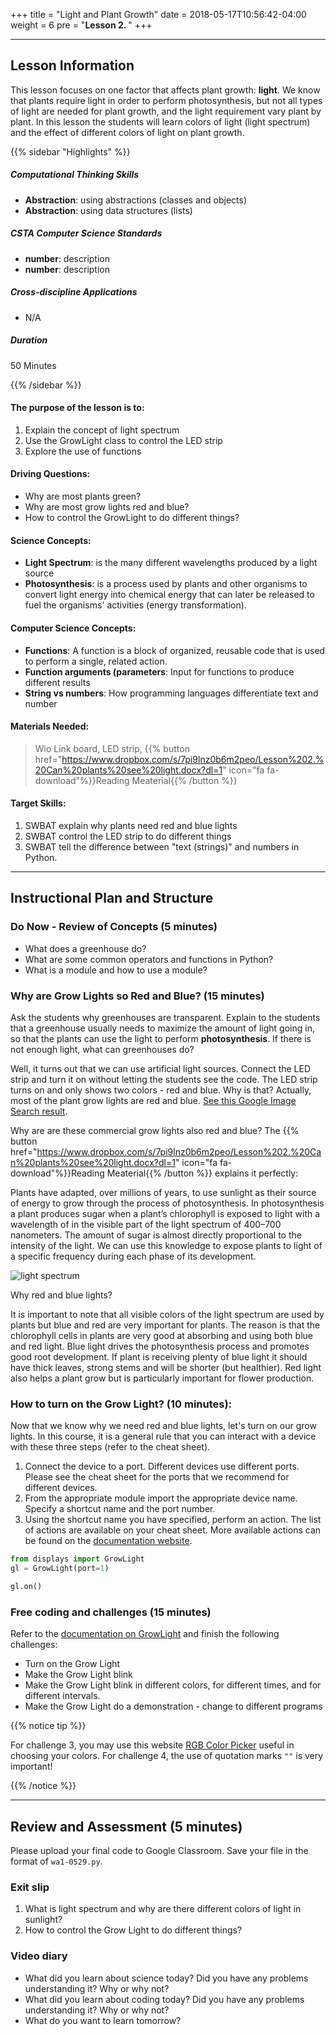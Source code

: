 +++
title = "Light and Plant Growth"
date =  2018-05-17T10:56:42-04:00
weight = 6
pre = "<b>Lesson 2. </b>"
+++

---

## Lesson Information

This lesson focuses on one factor that affects plant growth: **light**. We know that plants require light in order to perform photosynthesis, but not all types of light are needed for plant growth, and the light requirement vary plant by plant. In this lesson the students will learn colors of light (light spectrum) and the effect of different colors of light on plant growth.

{{% sidebar "Highlights" %}}

##### Computational Thinking Skills

* **Abstraction**: using abstractions (classes and objects)
* **Abstraction**: using data structures (lists)

##### CSTA Computer Science Standards

* **number**: description
* **number**: description

##### Cross-discipline Applications

* N/A

##### Duration

50 Minutes

{{% /sidebar %}}

#### The purpose of the lesson is to:

1. Explain the concept of light spectrum
2. Use the GrowLight class to control the LED strip
3. Explore the use of functions

#### Driving Questions:

* Why are most plants green?
* Why are most grow lights red and blue?
* How to control the GrowLight to do different things?

#### Science Concepts:

* **Light Spectrum**: is the many different wavelengths produced by a light source
* **Photosynthesis**: is a process used by plants and other organisms to convert light energy into chemical energy that can later be released to fuel the organisms' activities (energy transformation).

#### Computer Science Concepts:

* **Functions**: A function is a block of organized, reusable code that is used to perform a single, related action.
* **Function arguments (parameters**: Input for functions to produce different results
* **String vs numbers**: How programming languages differentiate text and number

#### Materials Needed:

> Wio Link board, LED strip, {{% button href="https://www.dropbox.com/s/7pi9lnz0b6m2peo/Lesson%202.%20Can%20plants%20see%20light.docx?dl=1" icon="fa fa-download"%}}Reading Meaterial{{% /button %}}

#### Target Skills:

1. SWBAT explain why plants need red and blue lights
2. SWBAT control the LED strip to do different things
3. SWBAT tell the difference between "text (strings)" and numbers in Python.

---

## Instructional Plan and Structure

### Do Now - Review of Concepts (5 minutes)

* What does a greenhouse do?
* What are some common operators and functions in Python?
* What is a module and how to use a module?

### Why are Grow Lights so Red and Blue? (15 minutes)

Ask the students why greenhouses are transparent. Explain to the students that a greenhouse usually needs to maximize the amount of light going in, so that the plants can use the light to perform **photosynthesis**. If there is not enough light, what can greenhouses do?

Well, it turns out that we can use artificial light sources. Connect the LED strip and turn it on without letting the students see the code. The LED strip turns on and only shows two colors - red and blue. Why is that? Actually, most of the plant grow lights are red and blue. [See this Google Image Search result](https://www.google.com/search?q=plant+grow+light&safe=off&biw=1310&bih=714&tbm=isch&source=lnms&sa=X&ved=0ahUKEwiljonkrZXbAhWSq1kKHRt3BlQQ_AUIigIoAQ).

Why are are these commercial grow lights also red and blue? The {{% button href="https://www.dropbox.com/s/7pi9lnz0b6m2peo/Lesson%202.%20Can%20plants%20see%20light.docx?dl=1" icon="fa fa-download"%}}Reading Meaterial{{% /button %}} explains it perfectly:

Plants have adapted, over millions of years, to use sunlight as their source of energy to grow through the process of photosynthesis. In photosynthesis a plant produces sugar when a plant’s chlorophyll is exposed to light with a wavelength of in the visible part of the light spectrum of 400–700 nanometers. The amount of sugar is almost directly proportional to the intensity of the light. We can use this knowledge to expose plants to light of a specific frequency during each phase of its development.

![light spectrum](http://eyelighting.com/wp-content/uploads/2018/02/quality-of-a-light-source.jpg)

Why red and blue lights?

It is important to note that all visible colors of the light spectrum are used by plants but blue and red are very important for plants.  The reason is that the chlorophyll cells in plants are very good at absorbing and using both blue and red light.  Blue light drives the photosynthesis process and promotes good root development.  If plant is receiving plenty of blue light it should have thick leaves, strong stems and will be shorter (but healthier). Red light also helps a plant grow but is particularly important for flower production.

### How to turn on the Grow Light? (10 minutes):

Now that we know why we need red and blue lights, let's turn on our grow lights. In this course, it is a general rule that you can interact with a device with these three steps (refer to the cheat sheet).

1. Connect the device to a port. Different devices use different ports. Please see the cheat sheet for the ports that we recommend for different devices.
2. From the appropriate module import the appropriate device name. Specify a shortcut name and the port number.
3. Using the shortcut name you have specified, perform an action. The list of actions are available on your cheat sheet. More available actions can be found on the [documentation website](http://growthings.readthedocs.io/en/latest/api.html).

``` python
from displays import GrowLight
gl = GrowLight(port=1)

gl.on()
```

### Free coding and challenges (15 minutes)

Refer to the [documentation on GrowLight](http://growthings.readthedocs.io/en/latest/displays.html#grow-light) and finish the following challenges:

* Turn on the Grow Light
* Make the Grow Light blink
* Make the Grow Light blink in different colors, for different times, and for different intervals.
* Make the Grow Light do a demonstration - change to different programs

{{% notice tip %}}

For challenge 3, you may use this website [RGB Color Picker](https://www.rapidtables.com/web/color/RGB_Color.html) useful in choosing your colors.
For challenge 4, the use of quotation marks `""` is very important!

{{% /notice %}}

---

## Review and Assessment (5 minutes)

Please upload your final code to Google Classroom. Save your file in the format of `wa1-0529.py`.

### Exit slip

1. What is light spectrum and why are there different colors of light in sunlight?
2. How to control the Grow Light to do different things?

### Video diary
- What did you learn about science today? Did you have any problems understanding it? Why or why not?
- What did you learn about coding today? Did you have any problems understanding it? Why or why not?
- What do you want to learn tomorrow?
